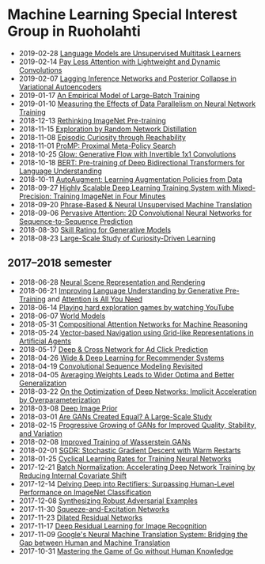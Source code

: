 
# Machine Learning Special Interest Group in Ruoholahti

* 2019-02-28 [Language Models are Unsupervised Multitask Learners](https://d4mucfpksywv.cloudfront.net/better-language-models/language-models.pdf)
* 2019-02-14 [Pay Less Attention with Lightweight and Dynamic Convolutions](https://arxiv.org/abs/1901.10430)
* 2019-02-07 [Lagging Inference Networks and Posterior Collapse in Variational Autoencoders](https://arxiv.org/abs/1901.05534)
* 2019-01-17 [An Empirical Model of Large-Batch Training](https://arxiv.org/abs/1812.06162)
* 2019-01-10 [Measuring the Effects of Data Parallelism on Neural Network Training](https://arxiv.org/abs/1811.03600)
* 2018-12-13 [Rethinking ImageNet Pre-training](https://arxiv.org/abs/1811.08883)
* 2018-11-15 [Exploration by Random Network Distillation](https://arxiv.org/abs/1810.12894)
* 2018-11-08 [Episodic Curiosity through Reachability](https://arxiv.org/abs/1810.02274)
* 2018-11-01 [ProMP: Proximal Meta-Policy Search](https://arxiv.org/abs/1810.06784)
* 2018-10-25 [Glow: Generative Flow with Invertible 1x1 Convolutions](https://arxiv.org/abs/1807.03039)
* 2018-10-18 [BERT: Pre-training of Deep Bidirectional Transformers for Language Understanding](https://arxiv.org/abs/1810.04805)
* 2018-10-11 [AutoAugment: Learning Augmentation Policies from Data](https://arxiv.org/abs/1805.09501)
* 2018-09-27 [Highly Scalable Deep Learning Training System with Mixed-Precision: Training ImageNet in Four Minutes](https://arxiv.org/abs/1807.11205)
* 2018-09-20 [Phrase-Based & Neural Unsupervised Machine Translation](https://arxiv.org/abs/1804.07755)
* 2018-09-06 [Pervasive Attention: 2D Convolutional Neural Networks for Sequence-to-Sequence Prediction](https://arxiv.org/abs/1808.03867)
* 2018-08-30 [Skill Rating for Generative Models](https://arxiv.org/abs/1808.04888)
* 2018-08-23 [Large-Scale Study of Curiosity-Driven Learning](https://arxiv.org/abs/1808.04355)

## 2017–2018 semester

* 2018-06-28 [Neural Scene Representation and Rendering](https://deepmind.com/documents/211/Neural_Scene_Representation_and_Rendering_preprint.pdf)
* 2018-06-21 [Improving Language Understanding by Generative Pre-Training](https://s3-us-west-2.amazonaws.com/openai-assets/research-covers/language-unsupervised/language_understanding_paper.pdf) and [Attention is All You Need](https://arxiv.org/abs/1706.03762)
* 2018-06-14 [Playing hard exploration games by watching YouTube](https://arxiv.org/abs/1805.11592)
* 2018-06-07 [World Models](https://arxiv.org/abs/1803.10122)
* 2018-05-31 [Compositional Attention Networks for Machine Reasoning](https://arxiv.org/abs/1803.03067)
* 2018-05-24 [Vector-based Navigation using Grid-like Representations in Artificial Agents](https://deepmind.com/documents/201/Vector-based%20Navigation%20using%20Grid-like%20Representations%20in%20Artificial%20Agents.pdf)
* 2018-05-17 [Deep & Cross Network for Ad Click Prediction](https://arxiv.org/abs/1708.05123)
* 2018-04-26 [Wide & Deep Learning for Recommender Systems](https://arxiv.org/abs/1606.07792)
* 2018-04-19 [Convolutional Sequence Modeling Revisited](https://openreview.net/forum?id=rk8wKk-R-)
* 2018-04-05 [Averaging Weights Leads to Wider Optima and Better Generalization](https://arxiv.org/abs/1803.05407)
* 2018-03-22 [On the Optimization of Deep Networks: Implicit Acceleration by Overparameterization](https://arxiv.org/abs/1802.06509)
* 2018-03-08 [Deep Image Prior](https://sites.skoltech.ru/app/data/uploads/sites/25/2017/11/deep_image_prior.pdf)
* 2018-03-01 [Are GANs Created Equal? A Large-Scale Study](https://arxiv.org/abs/1711.10337)
* 2018-02-15 [Progressive Growing of GANs for Improved Quality, Stability, and Variation](https://openreview.net/forum?id=Hk99zCeAb)
* 2018-02-08 [Improved Training of Wasserstein GANs](https://arxiv.org/abs/1704.00028)
* 2018-02-01 [SGDR: Stochastic Gradient Descent with Warm Restarts](https://arxiv.org/abs/1608.03983)
* 2018-01-25 [Cyclical Learning Rates for Training Neural Networks](https://arxiv.org/abs/1506.01186)
* 2017-12-21 [Batch Normalization: Accelerating Deep Network Training by Reducing Internal Covariate Shift](https://arxiv.org/abs/1502.03167)
* 2017-12-14 [Delving Deep into Rectifiers: Surpassing Human-Level Performance on ImageNet Classification](https://arxiv.org/abs/1502.01852)
* 2017-12-08 [Synthesizing Robust Adversarial Examples](https://arxiv.org/abs/1707.07397)
* 2017-11-30 [Squeeze-and-Excitation Networks](https://arxiv.org/abs/1709.01507)
* 2017-11-23 [Dilated Residual Networks](https://arxiv.org/abs/1705.09914)
* 2017-11-17 [Deep Residual Learning for Image Recognition](https://arxiv.org/abs/1512.03385)
* 2017-11-09 [Google's Neural Machine Translation System: Bridging the Gap between Human and Machine Translation](https://arxiv.org/abs/1609.08144)
* 2017-10-31 [Mastering the Game of Go without Human Knowledge](https://deepmind.com/documents/119/agz_unformatted_nature.pdf)
